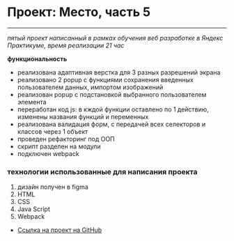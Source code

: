 # Проект: Место, часть 5
------

_пятый проект написанный в рамках обучения веб разработке в Яндекс Практикуме, время реализации 21 час_

**функциональность**
- реализована адаптивная верстка для 3 разных разрешений экрана
- реализовано 2 popup с функциями сохранения введенных пользователем данных, импортом изображений
- реализован popup с подстановкой выбранного пользователем элемента
- переработан код js: в кждой функции оставлено по 1 действию, изменены названия функций и переменных
- реализована валидация форм, с передачей всех селекторов и классов через 1 объект
- проведен рефакторинг под ООП
- скрипт разделен на модули
- подключен webpack

### технологии использованные для написания проекта
1. дизайн получен в figma
2. HTML
3. CSS
4. Java Script
5. Webpack

* [Ссылка на проект на GitHub](https://andreyzhukovspb.github.io/mesto/index.html )


